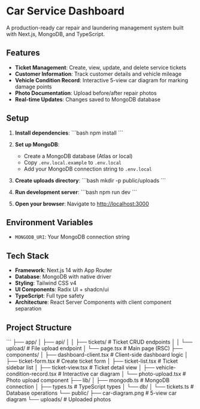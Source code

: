 # Car Service Dashboard

A production-ready car repair and laundering management system built with Next.js, MongoDB, and TypeScript.

## Features

- **Ticket Management**: Create, view, update, and delete service tickets
- **Customer Information**: Track customer details and vehicle mileage
- **Vehicle Condition Record**: Interactive 5-view car diagram for marking damage points
- **Photo Documentation**: Upload before/after repair photos
- **Real-time Updates**: Changes saved to MongoDB database

## Setup

1. **Install dependencies**:
   \`\`\`bash
   npm install
   \`\`\`

2. **Set up MongoDB**:
   - Create a MongoDB database (Atlas or local)
   - Copy `.env.local.example` to `.env.local`
   - Add your MongoDB connection string to `.env.local`

3. **Create uploads directory**:
   \`\`\`bash
   mkdir -p public/uploads
   \`\`\`

4. **Run development server**:
   \`\`\`bash
   npm run dev
   \`\`\`

5. **Open your browser**:
   Navigate to [http://localhost:3000](http://localhost:3000)

## Environment Variables

- `MONGODB_URI`: Your MongoDB connection string

## Tech Stack

- **Framework**: Next.js 14 with App Router
- **Database**: MongoDB with native driver
- **Styling**: Tailwind CSS v4
- **UI Components**: Radix UI + shadcn/ui
- **TypeScript**: Full type safety
- **Architecture**: React Server Components with client component separation

## Project Structure

\`\`\`
├── app/
│   ├── api/
│   │   ├── tickets/          # Ticket CRUD endpoints
│   │   └── upload/           # File upload endpoint
│   └── page.tsx              # Main page (RSC)
├── components/
│   ├── dashboard-client.tsx  # Client-side dashboard logic
│   ├── ticket-form.tsx       # Create ticket form
│   ├── ticket-list.tsx       # Ticket sidebar list
│   ├── ticket-view.tsx       # Ticket detail view
│   ├── vehicle-condition-record.tsx  # Interactive car diagram
│   └── photo-upload.tsx      # Photo upload component
├── lib/
│   ├── mongodb.ts            # MongoDB connection
│   ├── types.ts              # TypeScript types
│   └── db/
│       └── tickets.ts        # Database operations
└── public/
    ├── car-diagram.png       # 5-view car diagram
    └── uploads/              # Uploaded photos
